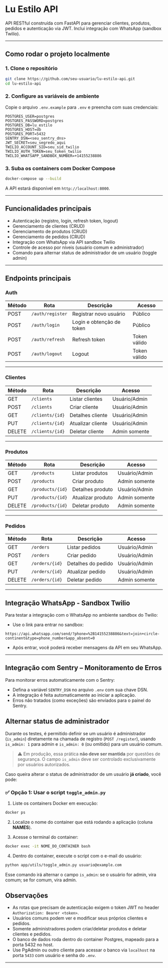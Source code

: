 # Lu Estilo API

API RESTful construída com FastAPI para gerenciar clientes, produtos, pedidos e autenticação via JWT. Inclui integração com WhatsApp (sandbox Twilio).

---

## Como rodar o projeto localmente

### 1. Clone o repositório

```bash
git clone https://github.com/seu-usuario/lu-estilo-api.git
cd lu-estilo-api
```

### 2. Configure as variáveis de ambiente

Copie o arquivo `.env.example` para `.env` e preencha com suas credenciais:

```env
POSTGRES_USER=postgres
POSTGRES_PASSWORD=postgres
POSTGRES_DB=lu_estilo
POSTGRES_HOST=db
POSTGRES_PORT=5432
SENTRY_DSN=<seu_sentry_dns>
JWT_SECRET=seu_segredo_aqui
TWILIO_ACCOUNT_SID=seu_sid_twilio
TWILIO_AUTH_TOKEN=seu_token_twilio
TWILIO_WHATSAPP_SANDBOX_NUMBER=+14155238886
```

### 3. Suba os containers com Docker Compose

```bash
docker-compose up --build
```

A API estará disponível em `http://localhost:8000`.

---

## Funcionalidades principais

- Autenticação (registro, login, refresh token, logout)
- Gerenciamento de clientes (CRUD)
- Gerenciamento de produtos (CRUD)
- Gerenciamento de pedidos (CRUD)
- Integração com WhatsApp via API sandbox Twilio
- Controle de acesso por níveis (usuário comum e administrador)
- Comando para alternar status de administrador de um usuário (toggle admin)

---

## Endpoints principais

### Auth

| Método | Rota             | Descrição                  | Acesso        |
|--------|------------------|----------------------------|---------------|
| POST   | `/auth/register` | Registrar novo usuário     | Público       |
| POST   | `/auth/login`    | Login e obtenção de token  | Público       |
| POST   | `/auth/refresh`  | Refresh token              | Token válido  |
| POST   | `/auth/logout`   | Logout                     | Token válido  |

---

### Clientes

| Método | Rota            | Descrição                 | Acesso           |
|--------|-----------------|---------------------------|------------------|
| GET    | `/clients`      | Listar clientes           | Usuário/Admin    |
| POST   | `/clients`      | Criar cliente             | Usuário/Admin    |
| GET    | `/clients/{id}` | Detalhes cliente          | Usuário/Admin    |
| PUT    | `/clients/{id}` | Atualizar cliente         | Usuário/Admin    |
| DELETE | `/clients/{id}` | Deletar cliente           | Admin somente    |

---

### Produtos

| Método | Rota             | Descrição                 | Acesso           |
|--------|------------------|---------------------------|------------------|
| GET    | `/products`      | Listar produtos           | Usuário/Admin    |
| POST   | `/products`      | Criar produto             | Admin somente    |
| GET    | `/products/{id}` | Detalhes produto          | Usuário/Admin    |
| PUT    | `/products/{id}` | Atualizar produto         | Admin somente    |
| DELETE | `/products/{id}` | Deletar produto           | Admin somente    |

---

### Pedidos

| Método | Rota            | Descrição                  | Acesso           |
|--------|-----------------|----------------------------|------------------|
| GET    | `/orders`       | Listar pedidos             | Usuário/Admin    |
| POST   | `/orders`       | Criar pedido               | Usuário/Admin    |
| GET    | `/orders/{id}`  | Detalhes do pedido         | Usuário/Admin    |
| PUT    | `/orders/{id}`  | Atualizar pedido           | Usuário/Admin    |
| DELETE | `/orders/{id}`  | Deletar pedido             | Admin somente    |

---

## Integração WhatsApp - Sandbox Twilio

Para testar a integração com o WhatsApp no ambiente sandbox do Twilio:

- Use o link para entrar no sandbox:

```
https://api.whatsapp.com/send/?phone=%2B14155238886&text=join+circle-continent&type=phone_number&app_absent=0
```

- Após entrar, você poderá receber mensagens da API em seu WhatsApp.

---

## Integração com Sentry – Monitoramento de Erros

Para monitorar erros automaticamente com o Sentry:

- Defina a variável `SENTRY_DSN` no arquivo `.env` com sua chave DSN.
- A integração é feita automaticamente ao iniciar a aplicação.
- Erros não tratados (como exceções) são enviados para o painel do Sentry.

## Alternar status de administrador

Durante os testes, é permitido definir se um usuário é administrador (`is_admin`) diretamente na chamada de registro (`POST /register`), usando `is_admin: 1` para admin e `is_admin: 0` (ou omitido) para um usuário comum.

> ⚠️ Em produção, essa prática **não deve ser mantida** por questões de segurança. O campo `is_admin` deve ser controlado exclusivamente por usuários autorizados.

Caso queira alterar o status de administrador de um usuário **já criado**, você pode:

### ✅ Opção 1: Usar o script `toggle_admin.py`

1. Liste os containers Docker em execução:

```bash
docker ps
```

2. Localize o nome do container que está rodando a aplicação (coluna **NAMES**).

3. Acesse o terminal do container:

```bash
docker exec -it NOME_DO_CONTAINER bash
```

4. Dentro do container, execute o script com o e-mail do usuário:

```bash
python app/utils/toggle_admin.py usuario@example.com
```

Esse comando irá alternar o campo `is_admin`: se o usuário for admin, vira comum; se for comum, vira admin.

## Observações

- As rotas que precisam de autenticação exigem o token JWT no header `Authorization: Bearer <token>`.
- Usuários comuns podem ver e modificar seus próprios clientes e pedidos.
- Somente administradores podem criar/deletar produtos e deletar clientes e pedidos.
- O banco de dados roda dentro do container Postgres, mapeado para a porta 5432 no host.
- Use PgAdmin ou outro cliente para acessar o banco via `localhost` na porta `5433` com usuário e senha do `.env`.

---